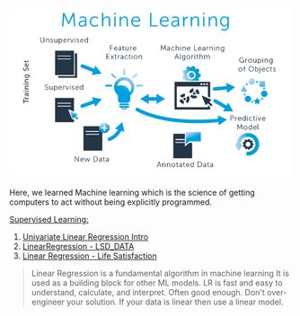 ![png](images/ml_image.png)
---
Here, we learned Machine learning which is the science of getting computers to act without being explicitly programmed.

[Supervised Learning:](https://github.com/cliferraren/Machine-Learning/tree/master/Supervised)
 1. [Univariate Linear Regression Intro](https://github.com/cliferraren/Machine-Learning/blob/master/Supervised/Univariate_Linear_Regression.ipynb)
 1. [LinearRegression - LSD_DATA](https://github.com/cliferraren/Machine-Learning/blob/master/Supervised/LinearRegression_LSD_DATA.ipynb)
 1. [Linear Regression - Life Satisfaction](https://github.com/cliferraren/Machine-Learning/blob/master/Supervised/LifeSatisfaction_vs_Income.ipynb)

> Linear Regression is a fundamental algorithm in machine learning
> It is used as a building block for other ML models.
> LR is fast and easy to understand, calculate, and interpret.
> Often good enough. Don't over-engineer your solution. If your data is linear then use a linear model.


 

